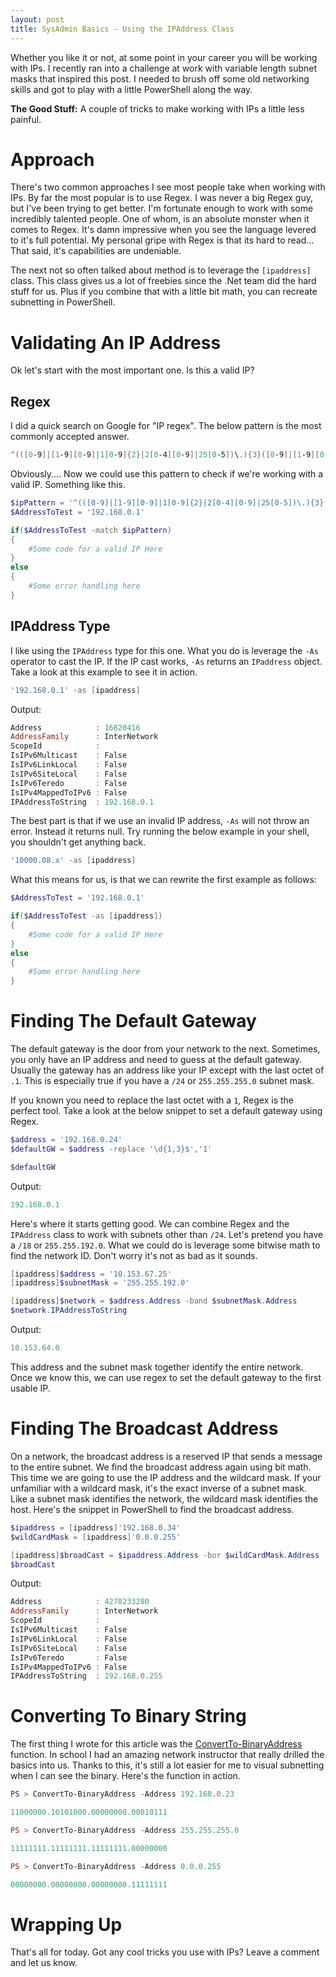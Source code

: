 ```yaml
---
layout: post
title: SysAdmin Basics - Using the IPAddress Class
---
```


Whether you like it or not, at some point in your career you will be working with IPs.
I recently ran into a challenge at work with variable length subnet masks that inspired this post.
I needed to brush off some old networking skills and got to play with a little PowerShell along the way.

**The Good Stuff:**
A couple of tricks to make working with IPs a little less painful.

<!-- more -->

# Approach

There's two common approaches I see most people take when working with IPs.
By far the most popular is to use Regex.
I was never a big Regex guy, but I've been trying to get better.
I'm fortunate enough to work with some incredibly talented people.
One of whom, is an absolute monster when it comes to Regex.
It's damn impressive when you see the language levered to it's full potential.
My personal gripe with Regex is that its hard to read...
That said, it's capabilities are undeniable.

The next not so often talked about method is to leverage the ```[ipaddress]``` class.
This class gives us a lot of freebies since the .Net team did the hard stuff for us.
Plus if you combine that with a little bit math, you can recreate subnetting in PowerShell.

# Validating An IP Address

Ok let's start with the most important one.
Is this a valid IP?

## Regex

I did a quick search on Google for "IP regex".
The below pattern is the most commonly accepted answer.

```powershell
^(([0-9]|[1-9][0-9]|1[0-9]{2}|2[0-4][0-9]|25[0-5])\.){3}([0-9]|[1-9][0-9]|1[0-9]{2}|2[0-4][0-9]|25[0-5])$
```

Obviously....
Now we could use this pattern to check if we're working with a valid IP.
Something like this.

```powershell
$ipPattern = '^(([0-9]|[1-9][0-9]|1[0-9]{2}|2[0-4][0-9]|25[0-5])\.){3}([0-9]|[1-9][0-9]|1[0-9]{2}|2[0-4][0-9]|25[0-5])$'
$AddressToTest = '192.168.0.1'

if($AddressToTest -match $ipPattern)
{
    #Some code for a valid IP Here
}
else
{
    #Some error handling here
}
```

## IPAddress Type

I like using the ```IPAddress``` type for this one.
What you do is leverage the ```-As``` operator to cast the IP.
If the IP cast works, ```-As``` returns an ```IPaddress``` object.
Take a look at this example to see it in action.

```powershell
'192.168.0.1' -as [ipaddress]
```

Output:
```powershell
Address            : 16820416
AddressFamily      : InterNetwork
ScopeId            :
IsIPv6Multicast    : False
IsIPv6LinkLocal    : False
IsIPv6SiteLocal    : False
IsIPv6Teredo       : False
IsIPv4MappedToIPv6 : False
IPAddressToString  : 192.168.0.1
```

The best part is that if we use an invalid IP address, ```-As``` will not throw an error.
Instead it returns null.
Try running the below example in your shell, you shouldn't get anything back.

```powershell
'10000.08.x' -as [ipaddress]
```

What this means for us, is that we can rewrite the first example as follows:

```powershell
$AddressToTest = '192.168.0.1'

if($AddressToTest -as [ipaddress])
{
    #Some code for a valid IP Here
}
else
{
    #Some error handling here
}
```

# Finding The Default Gateway

The default gateway is the door from your network to the next.
Sometimes, you only have an IP address and need to guess at the default gateway.
Usually the gateway has an address like your IP except with the last octet of ```.1```.
This is especially true if you have a ```/24``` or ```255.255.255.0``` subnet mask.

If you known you need to replace the last octet with a ```1```, Regex is the perfect tool.
Take a look at the below snippet to set a default gateway using Regex.

```powershell
$address = '192.168.0.24'
$defaultGW = $address -replace '\d{1,3}$','1'

$defaultGW
```

Output:

```powershell
192.168.0.1
```

Here's where it starts getting good.
We can combine Regex and the ```IPAddress``` class to work with subnets other than ```/24```.
Let's pretend you have a ```/18``` or ```255.255.192.0```.
What we could do is leverage some bitwise math to find the network ID.
Don't worry it's not as bad as it sounds.

```powershell
[ipaddress]$address = '10.153.67.25'
[ipaddress]$subnetMask = '255.255.192.0'

[ipaddress]$network = $address.Address -band $subnetMask.Address 
$network.IPAddressToString
```

Output:

```powershell
10.153.64.0
```

This address and the subnet mask together identify the entire network.
Once we know this, we can use regex to set the default gateway to the first usable IP.

# Finding The Broadcast Address

On a network, the broadcast address is a reserved IP that sends a message to the entire subnet.
We find the broadcast address again using bit math.
This time we are going to use the IP address and the wildcard mask.
If your unfamiliar with a wildcard mask, it's the exact inverse of a subnet mask.
Like a subnet mask identifies the network, the wildcard mask identifies the host.
Here's the snippet in PowerShell to find the broadcast address.

```powershell
$ipaddress = [ipaddress]'192.168.0.34'
$wildCardMask = [ipaddress]'0.0.0.255'

[ipaddress]$broadCast = $ipaddress.Address -bor $wildCardMask.Address
$broadCast
```

Output:

```powershell
Address            : 4278233280
AddressFamily      : InterNetwork
ScopeId            :
IsIPv6Multicast    : False
IsIPv6LinkLocal    : False
IsIPv6SiteLocal    : False
IsIPv6Teredo       : False
IsIPv4MappedToIPv6 : False
IPAddressToString  : 192.168.0.255
```

# Converting To Binary String

The first thing I wrote for this article was the [ConvertTo-BinaryAddress](https://github.com/dchristian3188/Main/blob/master/Functions/ConvertTo-BinaryAddress.ps1) function.
In school I had an amazing network instructor that really drilled the basics into us.
Thanks to this, it's still a lot easier for me to visual subnetting when I can see the binary.
Here's the function in action.

```powershell
PS > ConvertTo-BinaryAddress -Address 192.168.0.23

11000000.10101000.00000000.00010111

PS > ConvertTo-BinaryAddress -Address 255.255.255.0

11111111.11111111.11111111.00000000

PS > ConvertTo-BinaryAddress -Address 0.0.0.255

00000000.00000000.00000000.11111111
```

# Wrapping Up

That's all for today.
Got any cool tricks you use with IPs?
Leave a comment and let us know.

